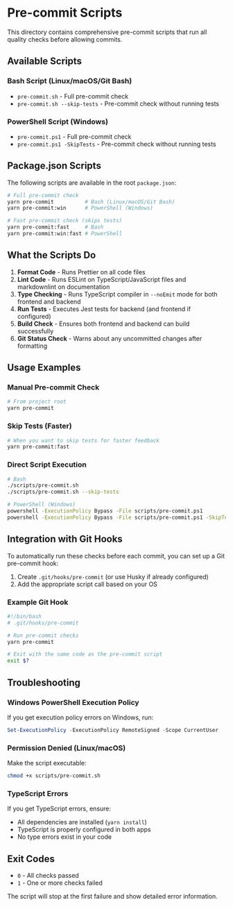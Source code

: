# Pre-commit Scripts

This directory contains comprehensive pre-commit scripts that run all quality checks before allowing commits.

## Available Scripts

### Bash Script (Linux/macOS/Git Bash)

- `pre-commit.sh` - Full pre-commit check
- `pre-commit.sh --skip-tests` - Pre-commit check without running tests

### PowerShell Script (Windows)

- `pre-commit.ps1` - Full pre-commit check
- `pre-commit.ps1 -SkipTests` - Pre-commit check without running tests

## Package.json Scripts

The following scripts are available in the root `package.json`:

```bash
# Full pre-commit check
yarn pre-commit          # Bash (Linux/macOS/Git Bash)
yarn pre-commit:win      # PowerShell (Windows)

# Fast pre-commit check (skips tests)
yarn pre-commit:fast     # Bash
yarn pre-commit:win:fast # PowerShell
```

## What the Scripts Do

1. **Format Code** - Runs Prettier on all code files
2. **Lint Code** - Runs ESLint on TypeScript/JavaScript files and markdownlint on documentation
3. **Type Checking** - Runs TypeScript compiler in `--noEmit` mode for both frontend and backend
4. **Run Tests** - Executes Jest tests for backend (and frontend if configured)
5. **Build Check** - Ensures both frontend and backend can build successfully
6. **Git Status Check** - Warns about any uncommitted changes after formatting

## Usage Examples

### Manual Pre-commit Check

```bash
# From project root
yarn pre-commit
```

### Skip Tests (Faster)

```bash
# When you want to skip tests for faster feedback
yarn pre-commit:fast
```

### Direct Script Execution

```bash
# Bash
./scripts/pre-commit.sh
./scripts/pre-commit.sh --skip-tests

# PowerShell (Windows)
powershell -ExecutionPolicy Bypass -File scripts/pre-commit.ps1
powershell -ExecutionPolicy Bypass -File scripts/pre-commit.ps1 -SkipTests
```

## Integration with Git Hooks

To automatically run these checks before each commit, you can set up a Git pre-commit hook:

1. Create `.git/hooks/pre-commit` (or use Husky if already configured)
2. Add the appropriate script call based on your OS

### Example Git Hook

```bash
#!/bin/bash
# .git/hooks/pre-commit

# Run pre-commit checks
yarn pre-commit

# Exit with the same code as the pre-commit script
exit $?
```

## Troubleshooting

### Windows PowerShell Execution Policy

If you get execution policy errors on Windows, run:

```powershell
Set-ExecutionPolicy -ExecutionPolicy RemoteSigned -Scope CurrentUser
```

### Permission Denied (Linux/macOS)

Make the script executable:

```bash
chmod +x scripts/pre-commit.sh
```

### TypeScript Errors

If you get TypeScript errors, ensure:

- All dependencies are installed (`yarn install`)
- TypeScript is properly configured in both apps
- No type errors exist in your code

## Exit Codes

- `0` - All checks passed
- `1` - One or more checks failed

The script will stop at the first failure and show detailed error information.
